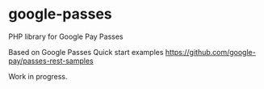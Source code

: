 # google-passes
PHP library for Google Pay Passes

Based on Google Passes Quick start examples https://github.com/google-pay/passes-rest-samples

Work in progress.
